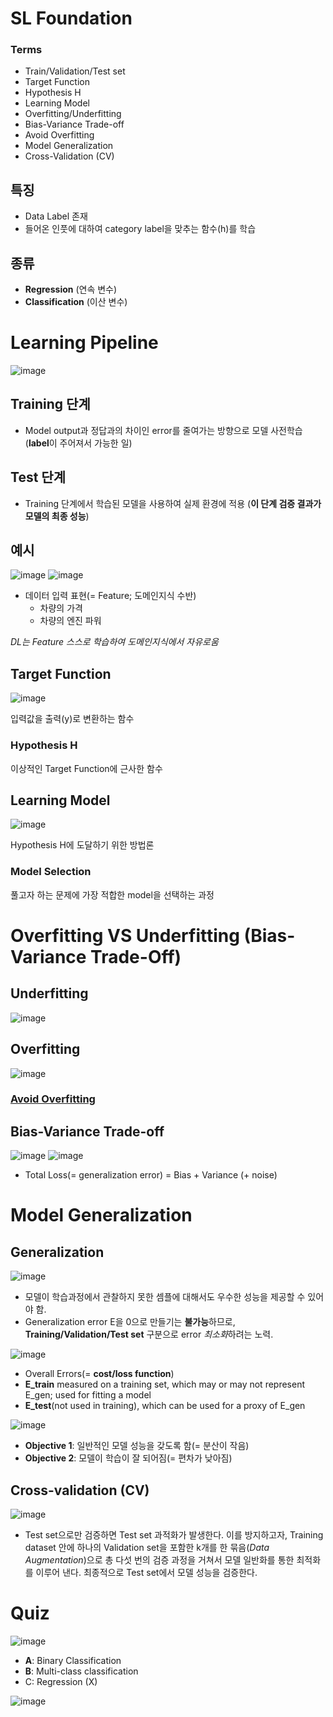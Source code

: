 # SL Foundation
### Terms
- Train/Validation/Test set
- Target Function
- Hypothesis H
- Learning Model
- Overfitting/Underfitting
- Bias-Variance Trade-off
- Avoid Overfitting
- Model Generalization
- Cross-Validation (CV)

## 특징
 - Data Label 존재
 - 들어온 인풋에 대하여 category label을 맞추는 함수(h)를 학습
 
## 종류
- **Regression** (연속 변수)
- **Classification** (이산 변수)

# Learning Pipeline
![image](https://user-images.githubusercontent.com/39285147/178139121-56fc8108-9459-4d01-b591-9cdd7eae8bd9.png)
## Training 단계
- Model output과 정답과의 차이인 error를 줄여가는 방향으로 모델 사전학습 (**label**이 주어져서 가능한 일)
## Test 단계
- Training 단계에서 학습된 모델을 사용하여 실제 환경에 적용 (**이 단계 검증 결과가 모델의 최종 성능**)

## 예시
![image](https://user-images.githubusercontent.com/39285147/178139268-7558ef94-806a-45cc-9253-371ea7f972d0.png)
![image](https://user-images.githubusercontent.com/39285147/178139386-35699b72-d212-499b-ad0d-3de608d0a9d3.png)
- 데이터 입력 표현(= Feature; 도메인지식 수반)
  - 차량의 가격
  - 차량의 엔진 파워

*DL는 Feature 스스로 학습하여 도메인지식에서 자유로움*

## Target Function
![image](https://user-images.githubusercontent.com/39285147/178139459-85abf7ae-627a-413b-b67d-9e889dd47326.png)

입력값을 출력(y)로 변환하는 함수

### Hypothesis H
이상적인 Target Function에 근사한 함수

## Learning Model
![image](https://user-images.githubusercontent.com/39285147/178139561-57635f09-6e64-449f-b407-398080ea50cf.png)

Hypothesis H에 도달하기 위한 방법론

### Model Selection
풀고자 하는 문제에 가장 적합한 model을 선택하는 과정

# Overfitting VS Underfitting (Bias-Variance Trade-Off)
## Underfitting
![image](https://user-images.githubusercontent.com/39285147/178140447-30660140-2d0c-4400-9c41-7e57bb3301ba.png)

## Overfitting
![image](https://user-images.githubusercontent.com/39285147/178140458-0350db01-23e1-4b44-bdaa-379a78bbe0bf.png)

### [Avoid Overfitting](https://github.com/EricChoii/ai-terms/blob/main/overfitting.md)

## Bias-Variance Trade-off
![image](https://user-images.githubusercontent.com/39285147/178140622-63c18b99-1905-44fd-9e65-6b768ca2fd87.png)
![image](https://user-images.githubusercontent.com/39285147/178151883-e8373347-12f0-4f03-be51-60db99e1e3f0.png)
- Total Loss(= generalization error) = Bias + Variance (+ noise)

# Model Generalization
## Generalization
![image](https://user-images.githubusercontent.com/39285147/178139695-ee43a743-1b78-42d7-bb96-17a5a0bd3ebc.png)
- 모델이 학습과정에서 관찰하지 못한 셈플에 대해서도 우수한 성능을 제공할 수 있어야 함.
- Generalization error E을 0으로 만들기는 **불가능**하므로, **Training/Validation/Test set** 구분으로 error *최소화*하려는 노력.

![image](https://user-images.githubusercontent.com/39285147/178139844-e35c7ed4-2c36-4e9a-b3bd-a804e794bc46.png)
- Overall Errors(= **cost/loss function**)
- **E_train** measured on a training set, which may or may not represent E_gen; used for fitting a model
- **E_test**(not used in training), which can be used for a proxy of E_gen

![image](https://user-images.githubusercontent.com/39285147/178140021-2ee36cec-aa7a-4cde-97e9-5910ca406a65.png)
- **Objective 1**: 일반적인 모델 성능을 갖도록 함(= 분산이 작음)
- **Objective 2**: 모델이 학습이 잘 되어짐(= 편차가 낮아짐)

## Cross-validation (CV)
![image](https://user-images.githubusercontent.com/39285147/178140726-ea0190aa-54f9-4096-90fb-8574d11981cf.png)
- Test set으로만 검증하면 Test set 과적화가 발생한다. 이를 방지하고자, Training dataset 안에 하나의 Validation set을 포함한 k개를 한 묶음(*Data Augmentation*)으로 총 다섯 번의 검증 과정을 거쳐서 모델 일반화를 통한 최적화를 이루어 낸다. 최종적으로 Test set에서 모델 성능을 검증한다.

# Quiz
![image](https://user-images.githubusercontent.com/39285147/178150892-dd2786cd-2bfb-467e-998a-e921ed5d687f.png)
- **A**: Binary Classification
- **B**: Multi-class classification
- C: Regression (X)

![image](https://user-images.githubusercontent.com/39285147/178150921-784febbf-d95f-4d9b-83f0-05be85002e8d.png)
